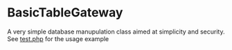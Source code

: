 # BasicTableGateway

A very simple database manupulation class aimed at simplicity and security. 
See [test.php](test.php) for the usage example
